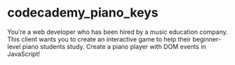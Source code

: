 # codecademy_piano_keys
You’re a web developer who has been hired by a music education company. This client wants you to create an interactive game to help their beginner-level piano students study. Create a piano player with DOM events in JavaScript!
